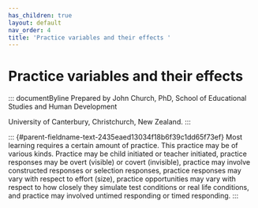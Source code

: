 ```yaml
---
has_children: true
layout: default
nav_order: 4
title: 'Practice variables and their effects '
---
```

# Practice variables and their effects 


::: documentByline
Prepared by John Church, PhD, School of Educational Studies and Human
Development

University of Canterbury, Christchurch, New Zealand.
:::

::: {#parent-fieldname-text-2435eaed13034f18b6f39c1dd65f73ef}
Most learning requires a certain amount of practice. This practice may
be of various kinds. Practice may be child initiated or teacher
initiated, practice responses may be overt (visible) or covert
(invisible), practice may involve constructed responses or selection
responses, practice responses may vary with respect to effort (size),
practice opportunities may vary with respect to how closely they
simulate test conditions or real life conditions, and practice may
involved untimed responding or timed responding.
:::
